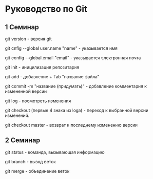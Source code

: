 # Руководство по Git

## 1 Семинар

git version - версия git

git cnfig --global user.name "name" - указывается имя

git config --global.email "email" - указывается электронная почта

git init - иницилизация репозитария

git add - добавление + Tab "название файла"

git commit -m "название (придумать)" - добавление комментария к измененной версии

git log - посмотреть изменения

git checkout (первые 4 знака из loga) - переход к выбранной версии изменений.

git checkout master - возврат к последнему изменению версии

## 2 Семинар

git status - команда, вызывающая информацию

git branch - вывод веток

git merge - объединение веток

